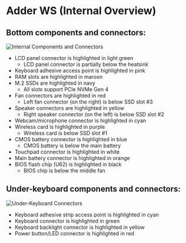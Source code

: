 # Adder WS (Internal Overview)

## Bottom components and connectors:

![Internal Components and Connectors](./img/components-highlighted.webp)

- LCD panel connector is highlighted in light green
    - LCD panel connector is partially below the heatsink
- Keyboard adhesive access point is highlighted in pink
- RAM slots are highlighted in maroon
- M.2 SSDs are highlighted in navy
    - All slots support PCIe NVMe Gen 4
- Fan connectors are highlighted in red
    - Left fan connector (on the right) is below SSD slot #3
- Speaker connectors are highlighted in yellow
    - Right speaker connector (on the left) is below SSD slot #2
- Webcam/microphone connector is highlighted in cyan
- Wireless card is highlighted in purple
    - Wireless card is below SSD slot #1
- CMOS battery connector is highlighted in blue
    - CMOS battery is below the main battery
- Touchpad connector is highlighted in white
- Main battery connector is highlighted in orange
- BIOS flash chip (U62) is highlighted in black
    - BIOS chip is below the middle fan

## Under-keyboard components and connectors:

![Under-Keyboard Connectors](./img/under-keyboard.webp)

- Keyboard adhesive strip access point is highlighted in cyan
- Keyboard connector is highlighted in green
- Keyboard backlight connector is highlighted in yellow
- Power button/LED connector is highlighted in red
